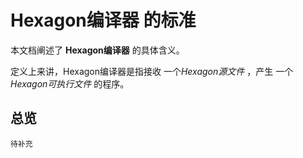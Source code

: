 # Hexagon编译器 的标准

本文档阐述了 **Hexagon编译器** 的具体含义。

定义上来讲，Hexagon编译器是指接收 一个*Hexagon源文件* ，产生 一个*Hexagon可执行文件* 的程序。

## 总览

``` 
待补充
```

